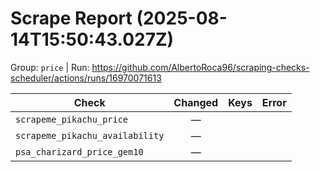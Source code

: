 # Scrape Report (2025-08-14T15:50:43.027Z)

Group: `price`  |  Run: https://github.com/AlbertoRoca96/scraping-checks-scheduler/actions/runs/16970071613

| Check | Changed | Keys | Error |
|---|:---:|:--|:--|
| `scrapeme_pikachu_price` | — |  |  |
| `scrapeme_pikachu_availability` | — |  |  |
| `psa_charizard_price_gem10` | — |  |  |
